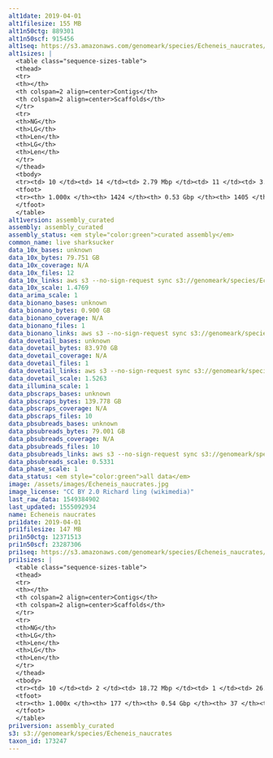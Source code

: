 ```yaml
---
alt1date: 2019-04-01
alt1filesize: 155 MB
alt1n50ctg: 889301
alt1n50scf: 915456
alt1seq: https://s3.amazonaws.com/genomeark/species/Echeneis_naucrates/fEcheNa1/assembly_curated/fEcheNa1.alt.cur.20190401.fasta.gz
alt1sizes: |
  <table class="sequence-sizes-table">
  <thead>
  <tr>
  <th></th>
  <th colspan=2 align=center>Contigs</th>
  <th colspan=2 align=center>Scaffolds</th>
  </tr>
  <tr>
  <th>NG</th>
  <th>LG</th>
  <th>Len</th>
  <th>LG</th>
  <th>Len</th>
  </tr>
  </thead>
  <tbody>
  <tr><td> 10 </td><td> 14 </td><td> 2.79 Mbp </td><td> 11 </td><td> 3.07 Mbp </td></tr>  <tr><td> 20 </td><td> 36 </td><td> 1.97 Mbp </td><td> 32 </td><td> 2.05 Mbp </td></tr>  <tr><td> 30 </td><td> 66 </td><td> 1.58 Mbp </td><td> 61 </td><td> 1.65 Mbp </td></tr>  <tr><td> 40 </td><td> 106 </td><td> 1.17 Mbp </td><td> 99 </td><td> 1.24 Mbp </td></tr>  <tr style="background-color:#cccccc;"><td> 50 </td><td> 157 </td><td> 0.89 Mbp </td><td> 148 </td><td> 0.92 Mbp </td></tr>  <tr><td> 60 </td><td> 229 </td><td> 0.62 Mbp </td><td> 218 </td><td> 0.64 Mbp </td></tr>  <tr><td> 70 </td><td> 333 </td><td> 0.42 Mbp </td><td> 320 </td><td> 0.43 Mbp </td></tr>  <tr><td> 80 </td><td> 488 </td><td> 0.27 Mbp </td><td> 475 </td><td> 0.27 Mbp </td></tr>  <tr><td> 90 </td><td> 750 </td><td> 0.16 Mbp </td><td> 736 </td><td> 0.16 Mbp </td></tr>  <tr><td> 100 </td><td> 1423 </td><td> 313  bp </td><td> 1404 </td><td> 313  bp </td></tr>  </tbody>
  <tfoot>
  <tr><th> 1.000x </th><th> 1424 </th><th> 0.53 Gbp </th><th> 1405 </th><th> 0.53 Gbp </th></tr>
  </tfoot>
  </table>
alt1version: assembly_curated
assembly: assembly_curated
assembly_status: <em style="color:green">curated assembly</em>
common_name: live sharksucker
data_10x_bases: unknown
data_10x_bytes: 79.751 GB
data_10x_coverage: N/A
data_10x_files: 12
data_10x_links: aws s3 --no-sign-request sync s3://genomeark/species/Echeneis_naucrates/fEcheNa1/genomic_data/10x/ .<br>
data_10x_scale: 1.4769
data_arima_scale: 1
data_bionano_bases: unknown
data_bionano_bytes: 0.900 GB
data_bionano_coverage: N/A
data_bionano_files: 1
data_bionano_links: aws s3 --no-sign-request sync s3://genomeark/species/Echeneis_naucrates/fEcheNa1/genomic_data/bionano/ .<br>
data_dovetail_bases: unknown
data_dovetail_bytes: 83.970 GB
data_dovetail_coverage: N/A
data_dovetail_files: 1
data_dovetail_links: aws s3 --no-sign-request sync s3://genomeark/species/Echeneis_naucrates/fEcheNa1/genomic_data/dovetail/ .<br>
data_dovetail_scale: 1.5263
data_illumina_scale: 1
data_pbscraps_bases: unknown
data_pbscraps_bytes: 139.778 GB
data_pbscraps_coverage: N/A
data_pbscraps_files: 10
data_pbsubreads_bases: unknown
data_pbsubreads_bytes: 79.001 GB
data_pbsubreads_coverage: N/A
data_pbsubreads_files: 10
data_pbsubreads_links: aws s3 --no-sign-request sync s3://genomeark/species/Echeneis_naucrates/fEcheNa1/genomic_data/pacbio/ . --exclude "*scraps.bam"<br>
data_pbsubreads_scale: 0.5331
data_phase_scale: 1
data_status: <em style="color:green">all data</em>
image: /assets/images/Echeneis_naucrates.jpg
image_license: "CC BY 2.0 Richard ling (wikimedia)"
last_raw_data: 1549384902
last_updated: 1555092934
name: Echeneis naucrates
pri1date: 2019-04-01
pri1filesize: 147 MB
pri1n50ctg: 12371513
pri1n50scf: 23287306
pri1seq: https://s3.amazonaws.com/genomeark/species/Echeneis_naucrates/fEcheNa1/assembly_curated/fEcheNa1.pri.cur.20190401.fasta.gz
pri1sizes: |
  <table class="sequence-sizes-table">
  <thead>
  <tr>
  <th></th>
  <th colspan=2 align=center>Contigs</th>
  <th colspan=2 align=center>Scaffolds</th>
  </tr>
  <tr>
  <th>NG</th>
  <th>LG</th>
  <th>Len</th>
  <th>LG</th>
  <th>Len</th>
  </tr>
  </thead>
  <tbody>
  <tr><td> 10 </td><td> 2 </td><td> 18.72 Mbp </td><td> 1 </td><td> 26.82 Mbp </td></tr>  <tr><td> 20 </td><td> 5 </td><td> 17.47 Mbp </td><td> 4 </td><td> 25.44 Mbp </td></tr>  <tr><td> 30 </td><td> 8 </td><td> 16.72 Mbp </td><td> 6 </td><td> 24.88 Mbp </td></tr>  <tr><td> 40 </td><td> 12 </td><td> 14.27 Mbp </td><td> 8 </td><td> 24.57 Mbp </td></tr>  <tr style="background-color:#cccccc;"><td> 50 </td><td> 16 </td><td style="background-color:#88ff88;"> 12.37 Mbp </td><td> 10 </td><td style="background-color:#88ff88;"> 23.29 Mbp </td></tr>  <tr><td> 60 </td><td> 21 </td><td> 9.90 Mbp </td><td> 13 </td><td> 22.31 Mbp </td></tr>  <tr><td> 70 </td><td> 27 </td><td> 6.88 Mbp </td><td> 15 </td><td> 20.80 Mbp </td></tr>  <tr><td> 80 </td><td> 36 </td><td> 4.25 Mbp </td><td> 18 </td><td> 20.38 Mbp </td></tr>  <tr><td> 90 </td><td> 58 </td><td> 1.72 Mbp </td><td> 20 </td><td> 19.09 Mbp </td></tr>  <tr><td> 100 </td><td> 176 </td><td> 72  bp </td><td> 36 </td><td> 19.22 Kbp </td></tr>  </tbody>
  <tfoot>
  <tr><th> 1.000x </th><th> 177 </th><th> 0.54 Gbp </th><th> 37 </th><th> 0.54 Gbp </th></tr>
  </tfoot>
  </table>
pri1version: assembly_curated
s3: s3://genomeark/species/Echeneis_naucrates
taxon_id: 173247
---
```

